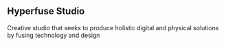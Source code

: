 ## Hyperfuse Studio

Creative studio that seeks to produce holistic digital and physical solutions by fusing technology and design

